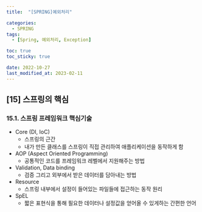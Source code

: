 ```yaml
---
title:  "[SPRING]예외처리"

categories:
  - SPRING
tags:
  - [Spring, 예외처리, Exception]

toc: true
toc_sticky: true

date: 2022-10-27
last_modified_at: 2023-02-11
---
```

[15] 스프링의 핵심
---
### 15.1. 스프링 프레임워크 핵심기술
- Core (DI, IoC)
  - 스프링의 근간
  - 내가 만든 클래스를 스프링이 직접 관리하여 애플리케이션을 동작하게 함
- AOP (Aspect Oriented Programming)
  - 공통적인 코드를 프레임워크 레벨에서 지원해주는 방법
- Validation, Data binding
  - 검증 그리고 외부에서 받은 데이터를 담아내는 방법
- Resource
  - 스프링 내부에서 설정이 들어있는 파일들에 접근하는 동작 원리
- SpEL
  - 짧은 표현식을 통해 필요한 데이터나 설정값을 얻어올 수 있게하는 간편한 언어